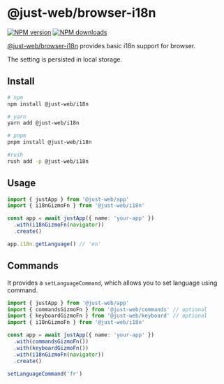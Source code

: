# @just-web/browser-i18n

[![NPM version][npm-image]][npm-url]
[![NPM downloads][downloads-image]][downloads-url]

[@just-web/browser-i18n] provides basic i18n support for browser.

The setting is persisted in local storage.

## Install

```sh
# npm
npm install @just-web/i18n

# yarn
yarn add @just-web/i18n

# pnpm
pnpm install @just-web/i18n

#rush
rush add -p @just-web/i18n
```

## Usage

```ts
import { justApp } from '@just-web/app'
import { i18nGizmoFn } from '@just-web/i18n'

const app = await justApp({ name: 'your-app' })
  .with(i18nGizmoFn(navigator))
  .create()

app.i18n.getLanguage() // 'en'
```

## Commands

It provides a `setLanguageCommand`,
which allows you to set language using command.

```ts
import { justApp } from '@just-web/app'
import { commandsGizmoFn } from '@just-web/commands' // optional
import { keyboardGizmoFn } from '@just-web/keyboard' // optional
import { i18nGizmoFn } from '@just-web/i18n'

const app = await justApp({ name: 'your-app' })
  .with(commandsGizmoFn())
  .with(keyboardGizmoFn())
  .with(i18nGizmoFn(navigator))
  .create()

setLanguageCommand('fr')
```

[@just-web/browser-i18n]: https://github.com/justland/just-web/tree/main/plugins/browser-i18n
[downloads-image]: https://img.shields.io/npm/dm/@just-web/preferences.svg?style=flat
[downloads-url]: https://npmjs.org/package/@just-web/preferences
[npm-image]: https://img.shields.io/npm/v/@just-web/preferences.svg?style=flat
[npm-url]: https://npmjs.org/package/@just-web/preferences
